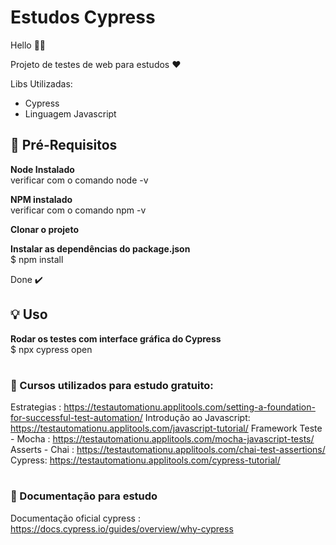 # Estudos Cypress

Hello 👋🏻

Projeto de testes de web para estudos ❤️

Libs Utilizadas:

- Cypress
- Linguagem Javascript


## 🎯 Pré-Requisitos

<b>Node Instalado </b></br> 
verificar com o comando node -v </br>

<b>NPM instalado </b></br>
verificar com o comando npm -v  </br>

<b>Clonar o projeto</b></br>

<b>Instalar as dependências do package.json </b> </br>
 $ npm install</br>
 
 Done ✔️



## 💡 Uso

<b>Rodar os testes com interface gráfica do Cypress</b></br>
$ npx cypress open</br>



# <h3> 🚀 Cursos utilizados para estudo gratuito: </h3>

Estrategias : https://testautomationu.applitools.com/setting-a-foundation-for-successful-test-automation/
Introdução ao Javascript: https://testautomationu.applitools.com/javascript-tutorial/
Framework Teste - Mocha : https://testautomationu.applitools.com/mocha-javascript-tests/
Asserts - Chai : https://testautomationu.applitools.com/chai-test-assertions/
Cypress: https://testautomationu.applitools.com/cypress-tutorial/



# <h3> 🚀 Documentação para estudo </h3>

Documentação oficial cypress : https://docs.cypress.io/guides/overview/why-cypress
